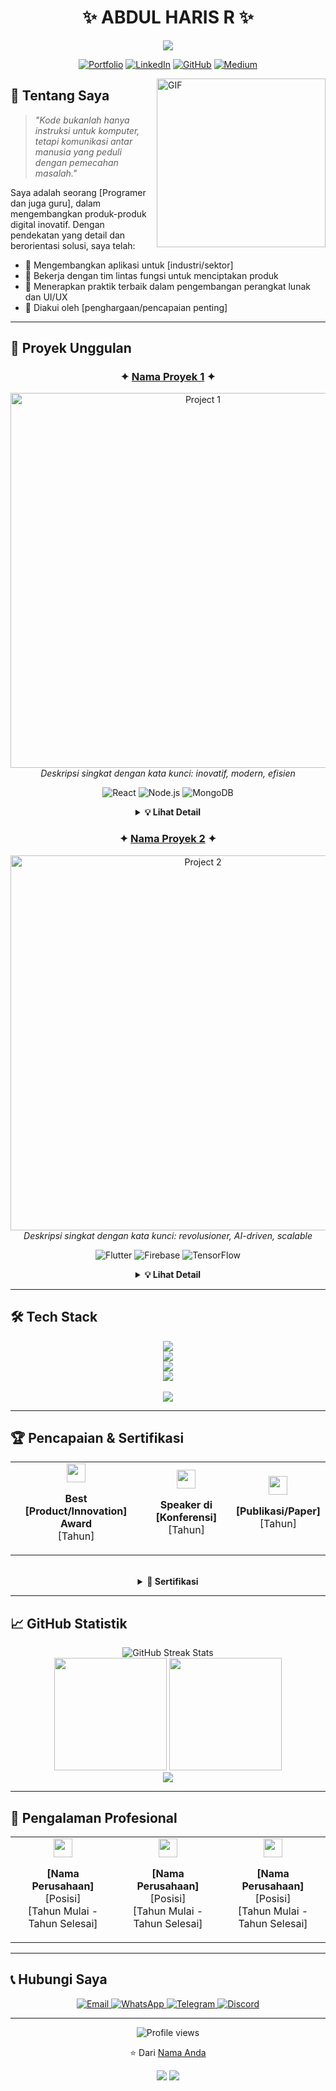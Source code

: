 <div align="center">
  
# ✨ ABDUL HARIS R ✨

<img src="https://readme-typing-svg.herokuapp.com/?lines=Software+Engineer;Data+Scientist;UI/UX+Designer;Web+Developer&font=Fira%20Code&center=true&width=380&height=50">

[![Portfolio](https://img.shields.io/badge/Portfolio-FF5722?style=for-the-badge&logo=todoist&logoColor=white)](https://www..com)
[![LinkedIn](https://img.shields.io/badge/LinkedIn-0077B5?style=for-the-badge&logo=linkedin&logoColor=white)](https://www.linkedin.com/in/abdul-haris-r)
[![GitHub](https://img.shields.io/badge/GitHub-100000?style=for-the-badge&logo=github&logoColor=white)](https://github.com/abdulharisr)
[![Medium](https://img.shields.io/badge/Instagram-12100E?style=for-the-badge&logo=instagram&logoColor=white)](https://instagram.com/@_haris.me)

</div>

<img align="right" height="270px" alt="GIF" src="https://i.pinimg.com/originals/e4/26/70/e426702edf874b181aced1e2fa5c6cde.gif" />

## 🚀 Tentang Saya

> *"Kode bukanlah hanya instruksi untuk komputer, tetapi komunikasi antar manusia yang peduli dengan pemecahan masalah."*

Saya adalah seorang [Programer dan juga guru], dalam mengembangkan produk-produk digital inovatif. Dengan pendekatan yang detail dan berorientasi solusi, saya telah:

- 🔭 Mengembangkan aplikasi untuk [industri/sektor]
- 🌱 Bekerja dengan tim lintas fungsi untuk menciptakan produk
- 👯 Menerapkan praktik terbaik dalam pengembangan perangkat lunak dan UI/UX
- 🥇 Diakui oleh [penghargaan/pencapaian penting]

---

## 💼 Proyek Unggulan

<div align="center">

### ✦ [Nama Proyek 1](https://github.com/username/project1) ✦

<p>
  <img src="https://via.placeholder.com/600x300" alt="Project 1" width="600"/>
  <br>
  <em>Deskripsi singkat dengan kata kunci: inovatif, modern, efisien</em>
</p>

<p>
  <img src="https://img.shields.io/badge/React-20232A?style=for-the-badge&logo=react&logoColor=61DAFB" alt="React"/>
  <img src="https://img.shields.io/badge/Node.js-339933?style=for-the-badge&logo=nodedotjs&logoColor=white" alt="Node.js"/>
  <img src="https://img.shields.io/badge/MongoDB-4EA94B?style=for-the-badge&logo=mongodb&logoColor=white" alt="MongoDB"/>
</p>

<details>
  <summary><b>💡 Lihat Detail</b></summary>
  
  #### Fitur Utama
  - 🔐 **Sistem Keamanan Multi-layer**: Autentikasi dan otorisasi tingkat lanjut
  - 📊 **Analitik Real-time**: Dashboard interaktif dengan visualisasi data
  - 🔄 **API Gateway**: Integrasi mulus dengan layanan pihak ketiga
  - 🌐 **Global Deployment**: Digunakan di [X] negara dengan [Y] bahasa

  #### Tantangan & Solusi
  Menghadapi tantangan [X], saya mengimplementasikan [solusi inovatif] yang menghasilkan [peningkatan kinerja] sebesar [Z%].
</details>

### ✦ [Nama Proyek 2](https://github.com/username/project2) ✦

<p>
  <img src="https://via.placeholder.com/600x300" alt="Project 2" width="600"/>
  <br>
  <em>Deskripsi singkat dengan kata kunci: revolusioner, AI-driven, scalable</em>
</p>

<p>
  <img src="https://img.shields.io/badge/Flutter-02569B?style=for-the-badge&logo=flutter&logoColor=white" alt="Flutter"/>
  <img src="https://img.shields.io/badge/Firebase-FFCA28?style=for-the-badge&logo=firebase&logoColor=black" alt="Firebase"/>
  <img src="https://img.shields.io/badge/TensorFlow-FF6F00?style=for-the-badge&logo=tensorflow&logoColor=white" alt="TensorFlow"/>
</p>

<details>
  <summary><b>💡 Lihat Detail</b></summary>
  
  #### Fitur Utama
  - 🧠 **AI Prediction Engine**: Algoritma machine learning yang memprediksi [hasil]
  - 📱 **Cross-platform Experience**: Antarmuka yang konsisten di iOS, Android, dan Web
  - 🔔 **Smart Notifications**: Pemberitahuan kontekstual berbasis perilaku pengguna
  - ☁️ **Serverless Architecture**: Skalabilitas otomatis untuk jutaan pengguna

  #### Tantangan & Solusi
  Ketika menghadapi [masalah kompleks], saya merancang [pendekatan unik] yang berhasil [meningkatkan metrik utama] sebesar [Z%].
</details>

</div>

---

## 🛠️ Tech Stack

<div align="center">
  <img src="https://skillicons.dev/icons?i=python,javascript,typescript,go,rust" /><br>
  <img src="https://skillicons.dev/icons?i=react,vue,angular,nextjs,svelte" /><br>
  <img src="https://skillicons.dev/icons?i=nodejs,express,django,flask,fastapi" /><br>
  <img src="https://skillicons.dev/icons?i=aws,gcp,azure,docker,kubernetes" />
</div>

<br>

<div align="center">
  <img src="https://github-profile-summary-cards.vercel.app/api/cards/profile-details?username=abdulharisr&theme=nord_dark" />
</div>

---

## 🏆 Pencapaian & Sertifikasi

<div align="center">
  <table>
    <tr>
      <td align="center">
        <img src="https://img.icons8.com/color/48/000000/prize.png" width="30"/>
        <p><strong>Best [Product/Innovation] Award</strong><br>[Tahun]</p>
      </td>
      <td align="center">
        <img src="https://img.icons8.com/color/48/000000/conference.png" width="30"/>
        <p><strong>Speaker di [Konferensi]</strong><br>[Tahun]</p>
      </td>
      <td align="center">
        <img src="https://img.icons8.com/color/48/000000/document.png" width="30"/>
        <p><strong>[Publikasi/Paper]</strong><br>[Tahun]</p>
      </td>
    </tr>
  </table>
</div>

<br>

<div align="center">
  <details>
    <summary><b>📜 Sertifikasi</b></summary>
    <br>
    <p>
      <img src="https://img.shields.io/badge/AWS_Certified_Solutions_Architect-232F3E?style=for-the-badge&logo=amazon-aws&logoColor=white" alt="AWS"/>
      <img src="https://img.shields.io/badge/Google_Cloud_Certified-4285F4?style=for-the-badge&logo=google-cloud&logoColor=white" alt="GCP"/>
      <img src="https://img.shields.io/badge/Microsoft_Certified_Azure-0089D6?style=for-the-badge&logo=microsoft-azure&logoColor=white" alt="Azure"/>
      <img src="https://img.shields.io/badge/Certified_Kubernetes_Administrator-326CE5?style=for-the-badge&logo=kubernetes&logoColor=white" alt="Kubernetes"/>
      <img src="https://img.shields.io/badge/TensorFlow_Developer_Certificate-FF6F00?style=for-the-badge&logo=tensorflow&logoColor=white" alt="TensorFlow"/>
    </p>
  </details>
</div>

---

## 📈 GitHub Statistik

<div align="center">
  <img src="https://github-readme-streak-stats.herokuapp.com/?user=username&theme=tokyonight" alt="GitHub Streak Stats" />
</div>

<div align="center">
  <img height="180em" src="https://github-readme-stats.vercel.app/api?username=username&show_icons=true&theme=tokyonight" />
  <img height="180em" src="https://github-readme-stats.vercel.app/api/top-langs/?username=username&layout=compact&theme=tokyonight" />
</div>

<div align="center">
  <img src="https://github-profile-trophy.vercel.app/?username=username&theme=onedark&column=7" />
</div>

---

## 🎯 Pengalaman Profesional

<div align="center">
  <table>
    <tr>
      <td align="center">
        <img src="https://img.icons8.com/color/48/000000/company.png" width="30" />
        <p>
          <strong>[Nama Perusahaan]</strong><br>
          [Posisi]<br>
          [Tahun Mulai - Tahun Selesai]
        </p>
      </td>
      <td align="center">
        <img src="https://img.icons8.com/color/48/000000/company.png" width="30" />
        <p>
          <strong>[Nama Perusahaan]</strong><br>
          [Posisi]<br>
          [Tahun Mulai - Tahun Selesai]
        </p>
      </td>
      <td align="center">
        <img src="https://img.icons8.com/color/48/000000/company.png" width="30" />
        <p>
          <strong>[Nama Perusahaan]</strong><br>
          [Posisi]<br>
          [Tahun Mulai - Tahun Selesai]
        </p>
      </td>
    </tr>
  </table>
</div>

---

## 📞 Hubungi Saya

<div align="center">
  <a href="mailto:email@namaanda.com">
    <img src="https://img.shields.io/badge/Email-D14836?style=for-the-badge&logo=gmail&logoColor=white" alt="Email" />
  </a>
  <a href="https://wa.me/your-number">
    <img src="https://img.shields.io/badge/WhatsApp-25D366?style=for-the-badge&logo=whatsapp&logoColor=white" alt="WhatsApp" />
  </a>
  <a href="https://t.me/username">
    <img src="https://img.shields.io/badge/Telegram-2CA5E0?style=for-the-badge&logo=telegram&logoColor=white" alt="Telegram" />
  </a>
  <a href="https://discordapp.com/users/your-id">
    <img src="https://img.shields.io/badge/Discord-7289DA?style=for-the-badge&logo=discord&logoColor=white" alt="Discord" />
  </a>
</div>

---

<div align="center">
  <p>
    <img src="https://komarev.com/ghpvc/?username=username&color=blueviolet&style=flat-square&label=Profile+Views" alt="Profile views" />
  </p>
  
  <p>⭐️ Dari <a href="https://github.com/username">Nama Anda</a></p>
  
  <p>
    <img src="https://forthebadge.com/images/badges/built-with-love.svg" />
    <img src="https://forthebadge.com/images/badges/powered-by-coffee.svg" />
  </p>
</div>

